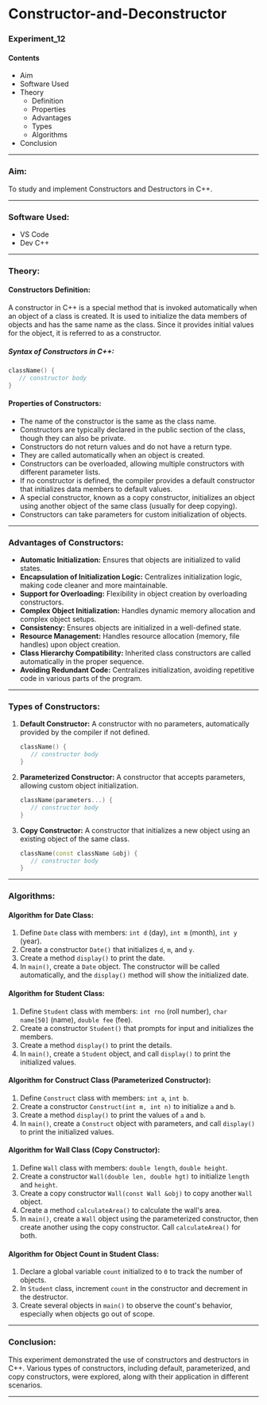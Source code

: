 # Constructor-and-Deconstructor
### Experiment_12

#### Contents
- Aim
- Software Used
- Theory
  - Definition
  - Properties
  - Advantages
  - Types
  - Algorithms
- Conclusion

---

### **Aim:**
To study and implement Constructors and Destructors in C++.

---

### **Software Used:**
- VS Code  
- Dev C++

---

### **Theory:**

#### **Constructors Definition:**
A constructor in C++ is a special method that is invoked automatically when an object of a class is created. It is used to initialize the data members of objects and has the same name as the class. Since it provides initial values for the object, it is referred to as a constructor.

##### **Syntax of Constructors in C++:**
```cpp
className() {
   // constructor body
}
```

#### **Properties of Constructors:**
- The name of the constructor is the same as the class name.
- Constructors are typically declared in the public section of the class, though they can also be private.
- Constructors do not return values and do not have a return type.
- They are called automatically when an object is created.
- Constructors can be overloaded, allowing multiple constructors with different parameter lists.
- If no constructor is defined, the compiler provides a default constructor that initializes data members to default values.
- A special constructor, known as a copy constructor, initializes an object using another object of the same class (usually for deep copying).
- Constructors can take parameters for custom initialization of objects.

---

### **Advantages of Constructors:**
- **Automatic Initialization:** Ensures that objects are initialized to valid states.
- **Encapsulation of Initialization Logic:** Centralizes initialization logic, making code cleaner and more maintainable.
- **Support for Overloading:** Flexibility in object creation by overloading constructors.
- **Complex Object Initialization:** Handles dynamic memory allocation and complex object setups.
- **Consistency:** Ensures objects are initialized in a well-defined state.
- **Resource Management:** Handles resource allocation (memory, file handles) upon object creation.
- **Class Hierarchy Compatibility:** Inherited class constructors are called automatically in the proper sequence.
- **Avoiding Redundant Code:** Centralizes initialization, avoiding repetitive code in various parts of the program.

---

### **Types of Constructors:**

1. **Default Constructor:**
   A constructor with no parameters, automatically provided by the compiler if not defined.
   ```cpp
   className() {
      // constructor body
   }
   ```

2. **Parameterized Constructor:**
   A constructor that accepts parameters, allowing custom object initialization.
   ```cpp
   className(parameters...) {
      // constructor body
   }
   ```

3. **Copy Constructor:**
   A constructor that initializes a new object using an existing object of the same class.
   ```cpp
   className(const className &obj) {
      // constructor body
   }
   ```

---

### **Algorithms:**

#### **Algorithm for Date Class:**
1. Define `Date` class with members: `int d` (day), `int m` (month), `int y` (year).
2. Create a constructor `Date()` that initializes `d`, `m`, and `y`.
3. Create a method `display()` to print the date.
4. In `main()`, create a `Date` object. The constructor will be called automatically, and the `display()` method will show the initialized date.

#### **Algorithm for Student Class:**
1. Define `Student` class with members: `int rno` (roll number), `char name[50]` (name), `double fee` (fee).
2. Create a constructor `Student()` that prompts for input and initializes the members.
3. Create a method `display()` to print the details.
4. In `main()`, create a `Student` object, and call `display()` to print the initialized values.

#### **Algorithm for Construct Class (Parameterized Constructor):**
1. Define `Construct` class with members: `int a`, `int b`.
2. Create a constructor `Construct(int m, int n)` to initialize `a` and `b`.
3. Create a method `display()` to print the values of `a` and `b`.
4. In `main()`, create a `Construct` object with parameters, and call `display()` to print the initialized values.

#### **Algorithm for Wall Class (Copy Constructor):**
1. Define `Wall` class with members: `double length`, `double height`.
2. Create a constructor `Wall(double len, double hgt)` to initialize `length` and `height`.
3. Create a copy constructor `Wall(const Wall &obj)` to copy another `Wall` object.
4. Create a method `calculateArea()` to calculate the wall's area.
5. In `main()`, create a `Wall` object using the parameterized constructor, then create another using the copy constructor. Call `calculateArea()` for both.

#### **Algorithm for Object Count in Student Class:**
1. Declare a global variable `count` initialized to `0` to track the number of objects.
2. In `Student` class, increment `count` in the constructor and decrement in the destructor.
3. Create several objects in `main()` to observe the count's behavior, especially when objects go out of scope.

---

### **Conclusion:**
This experiment demonstrated the use of constructors and destructors in C++. Various types of constructors, including default, parameterized, and copy constructors, were explored, along with their application in different scenarios.

---
